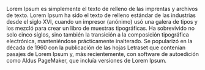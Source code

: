 Lorem Ipsum es simplemente el texto de relleno de las imprentas y 
archivos de texto. Lorem Ipsum ha sido el texto de relleno estándar de las 
industrias desde el siglo XVI, cuando un impresor (anónimo) usó una 
galera de tipos y los mezcló para crear un libro de muestras 
tipográficas. Ha sobrevivido no solo cinco siglos, sino también la 
transición a la composición tipográfica electrónica, manteniéndose 
prácticamente inalterado. Se popularizó en la década de 1960 con la 
publicación de las hojas Letraset que contenían pasajes de Lorem Ipsum 
y, más recientemente, con software de autoedición como Aldus 
PageMaker, que incluía versiones de Lorem Ipsum.
    
